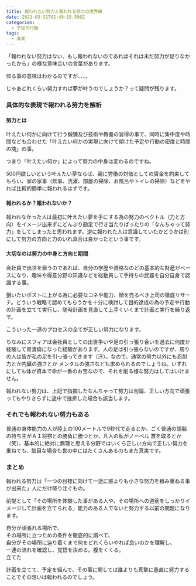 ```yaml
---
title: 報われない努力と報われる努力の境界線
date: 2021-03-31T02:49:18.596Z
categories:
  - 予定や行動
tags:
  - 真実
---
```

「報われない努力はない、もし報われないのであればそれは未だ努力が足りなかったから」の様な意味合いの言葉があります。　　　　　

仰る事の意味はわかるのですが、、、。

じゃあどれくらい努力すれば夢が叶うのでしょうか？って疑問が残ります。

### 具体的な表現で報われる努力を解析

#### 努力とは

叶えたい何かに向けて行う鍛錬及び技術や教養の習得の事で、同時に集中度や時間なども合わせた「叶えたい何かの実現に向けて傾けた予定や行動の密度と時間の塊」の事。

つまり「叶えたい何か」によって努力の中身は変わるのですね。　　　　

500円欲しいという叶えたい夢ならば、親に労働の対価としての賃金を約束してもらい、家の家事（炊事、洗濯、部屋の掃除、お風呂やトイレの掃除）などをやれば比較的簡単に報われるはずです。　　　　　　

#### 報われるか？報われないか？

報われなかった人は最初に叶えたい夢を手にする為の努力のベクトル（力と方向）をイメージ出来ずにどんぶり勘定で行き当たりばったりの「なんちゃって努力」をしてしまったと思われます。逆に報われた人は意識していたかどうかは別にして努力の方向と力のいれ具合は良かったという事です。

#### 大切なのは努力の中身と方向と期間

会社員で出世を狙うのであれば、自分の学歴や資格なのどの基本的な財産がベースになり、趣味や得意分野の知識などを総動員して手持ちの武器を自分自身で認識する事。

狙いたいポストに上がる為に必要なコネや能力、顔を売るべき上司の徹底リサーチ。どういう戦略で認めてもらうかを十分に検討して目的達成の為の予定や行動の計画を立てて実行し、随時計画を見直して上手くいくまで計画と実行を繰り返す。

こういった一連のプロセスの全てが正しい努力になります。

ちなみにスフィアは会社員としての出世争いや足の引っ張り合いを過去に何度か経験して胃潰瘍になった経験があります。人の足は引っ張らないのですが、周りの人は皆が私の足を引っ張ってきます（汗）。なので、通常の努力以外にも忍耐力とか内臓の強さとか メンタルの強さなども求められるのでしょうね。いずれにしても体が資本で命が一番のお宝なので、それを削る様な努力はしてはいけません。

報われない努力は、上記で指摘したなんちゃって努力は勿論、正しい方向で頑張ってもやりきらずに途中で挫折した場合も該当します。

### それでも報われない努力もある

普通の身体能力の人が陸上の100メートルで9秒代で走るとか、ごく普通の頭脳の持ち主がＡＩ将棋との勝負に勝つとか、凡人の私がノーベル 賞を取るとか（笑）、基本的に絶対に無理と思える分野ではいくら正しい方向で正しい努力を重ねても、駄目な場合も世の中にはたくさんあるのもまた真実です。

### まとめ

報われる努力は「一つの目標に向けて一途に誰よりも小さな努力を積み重ねる事が出来た」人にだけ降り注ぐもの。

前提として「その場所を体験した事がある人や、その場所への道筋をしっかりイメージして計画を立てられる」能力のある人でないと努力する以前の問題になります。

自分が頑張れる場所で、\
その場所に立つための条件を徹底的に調べて、\
自分がその場所に辿り着くまで何をどれくらいやれば良いのかを理解し、\
一連の流れを確認し、覚悟を決める。腹をくくる。\
立てた

計画を立てて、予定を組んで、その事に関しては誰よりも真摯に愚直に努力することでその想いは報われるのでしょう。